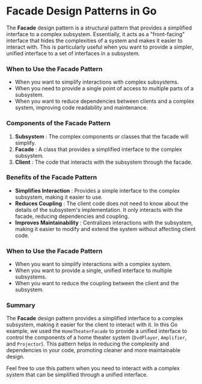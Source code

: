 # Facade Design Patterns in Go

The **Facade** design pattern is a structural pattern that provides a simplified interface to a complex subsystem. Essentially, it acts as a "front-facing" interface that hides the complexities of a system and makes it easier to interact with. This is particularly useful when you want to provide a simpler, unified interface to a set of interfaces in a subsystem.

### **When to Use the Facade Pattern**

* When you want to simplify interactions with complex subsystems.
* When you need to provide a single point of access to multiple parts of a subsystem.
* When you want to reduce dependencies between clients and a complex system, improving code readability and maintenance.

### **Components of the Facade Pattern**

1. **Subsystem** : The complex components or classes that the facade will simplify.
2. **Facade** : A class that provides a simplified interface to the complex subsystem.
3. **Client** : The code that interacts with the subsystem through the facade.

### **Benefits of the Facade Pattern**

* **Simplifies Interaction** : Provides a simple interface to the complex subsystem, making it easier to use.
* **Reduces Coupling** : The client code does not need to know about the details of the subsystem's implementation. It only interacts with the facade, reducing dependencies and coupling.
* **Improves Maintainability** : Centralizes interactions with the subsystem, making it easier to modify and extend the system without affecting client code.

### **When to Use the Facade Pattern**

* When you want to simplify interactions with a complex system.
* When you want to provide a single, unified interface to multiple subsystems.
* When you want to reduce the coupling between the client and the subsystem.

### **Summary**

The **Facade** design pattern provides a simplified interface to a complex subsystem, making it easier for the client to interact with it. In this Go example, we used the `HomeTheaterFacade` to provide a unified interface to control the components of a home theater system (`DvdPlayer`, `Amplifier`, and `Projector`). This pattern helps in reducing the complexity and dependencies in your code, promoting cleaner and more maintainable design.

Feel free to use this pattern when you need to interact with a complex system that can be simplified through a unified interface.
